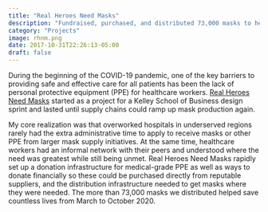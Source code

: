 ```yaml
---
title: "Real Heroes Need Masks"
description: "Fundraised, purchased, and distributed 73,000 masks to healthcare workers in underserved communities from March to October 2020"
category: "Projects"
image: rhnm.png
date: 2017-10-31T22:26:13-05:00
draft: false
---
```

During the beginning of the COVID-19 pandemic, one of the key barriers to providing safe and effective care for all patients has been the lack of personal protective equipment (PPE) for healthcare workers. [Real Heroes Need Masks](https://www.realheroesneedmasks.com/) started as a project for a Kelley School of Business design sprint and lasted until supply chains could ramp up mask production again.

My core realization was that overworked hospitals in underserved regions rarely had the extra administrative time to apply to receive masks or other PPE from larger mask supply initiatives. At the same time, healthcare workers had an informal network with their peers and understood where the need was greatest while still being unmet. Real Heroes Need Masks rapidly set up a donation infrastructure for medical-grade PPE as well as ways to donate financially so these could be purchased directly from reputable suppliers, and the distribution infrastructure needed to get masks where they were needed. The more than 73,000 masks we distributed helped save countless lives from March to October 2020.